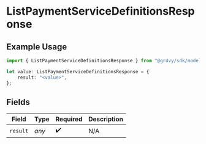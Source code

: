 # ListPaymentServiceDefinitionsResponse

## Example Usage

```typescript
import { ListPaymentServiceDefinitionsResponse } from "@gr4vy/sdk/models/operations";

let value: ListPaymentServiceDefinitionsResponse = {
    result: "<value>",
};
```

## Fields

| Field              | Type               | Required           | Description        |
| ------------------ | ------------------ | ------------------ | ------------------ |
| `result`           | *any*              | :heavy_check_mark: | N/A                |